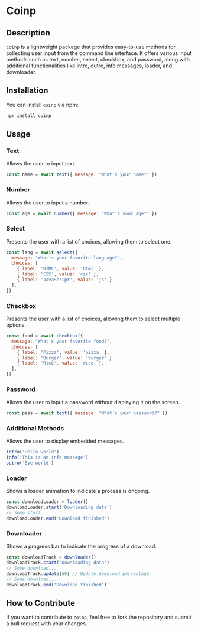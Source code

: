 # Coinp

## Description

`coinp` is a lightweight package that provides easy-to-use methods for collecting user input from the command line interface. It offers various input methods such as text, number, select, checkbox, and password, along with additional functionalities like intro, outro, info messages, loader, and downloader.

## Installation

You can install `coinp` via npm:

```bash
npm install coinp
```

## Usage

### Text

Allows the user to input text.

```javascript
const name = await text({ message: "What's your name?" })
```

### Number

Allows the user to input a number.

```javascript
const age = await number({ message: "What's your age?" })
```

### Select

Presents the user with a list of choices, allowing them to select one.

```javascript
const lang = await select({
  message: "What's your favorite language?",
  choices: [
    { label: 'HTML', value: 'html' },
    { label: 'CSS', value: 'css' },
    { label: 'JavaScript', value: 'js' },
  ],
})
```

### Checkbox

Presents the user with a list of choices, allowing them to select multiple options.

```javascript
const food = await checkbox({
  message: "What's your favorite food?",
  choices: [
    { label: 'Pizza', value: 'pizza' },
    { label: 'Burger', value: 'burger' },
    { label: 'Rice', value: 'rice' },
  ],
})
```

### Password

Allows the user to input a password without displaying it on the screen.

```javascript
const pass = await text({ message: "What's your password?" })
```

### Additional Methods

Allows the user to display embedded messages.

```javascript
intro('Hello world')
info('This is an info message')
outro('Bye world')
```

### Loader

Shows a loader animation to indicate a process is ongoing.

```javascript
const downloadLoader = loader()
downloadLoader.start('Downloading data')
// Some stuff...
downloadLoader.end('Download finished')
```

### Downloader

Shows a progress bar to indicate the progress of a download.

```javascript
const downloadTrack = downloader()
downloadTrack.start('Downloading data')
// Some download...
downloadTrack.update(50) // Update download percentage
// Some download...
downloadTrack.end('Download finished')
```

## How to Contribute

If you want to contribute to `coinp`, feel free to fork the repository and submit a pull request with your changes.
